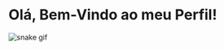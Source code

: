 # Olá, Bem-Vindo ao meu Perfil!

![snake gif](https://github.com/DouglasRibeiroSanguino/DouglasRibeiroSanguino/blob/output/github-contribution-grid-snake.svg)
